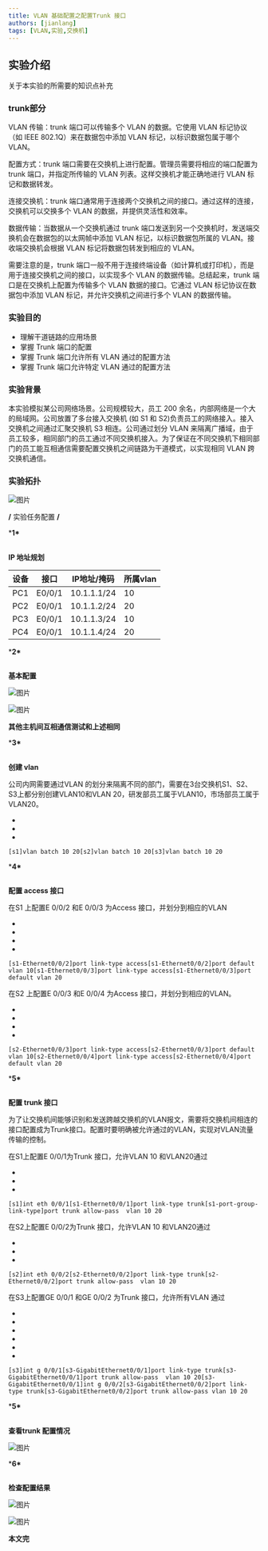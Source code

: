 ```yaml
---
title: VLAN 基础配置之配置Trunk 接口
authors: [jianlang]
tags: [VLAN,实验,交换机]
---
```


## 实验介绍

关于本实验的所需要的知识点补充



### trunk部分

VLAN 传输：trunk 端口可以传输多个 VLAN 的数据。它使用 VLAN 标记协议（如 IEEE 802.1Q）来在数据包中添加 VLAN 标记，以标识数据包属于哪个 VLAN。

配置方式：trunk 端口需要在交换机上进行配置。管理员需要将相应的端口配置为 trunk 端口，并指定所传输的 VLAN 列表。这样交换机才能正确地进行 VLAN 标记和数据转发。

连接交换机：trunk 端口通常用于连接两个交换机之间的接口。通过这样的连接，交换机可以交换多个 VLAN 的数据，并提供灵活性和效率。

数据传输：当数据从一个交换机通过 trunk 端口发送到另一个交换机时，发送端交换机会在数据包的以太网帧中添加 VLAN 标记，以标识数据包所属的 VLAN。接收端交换机会根据 VLAN 标记将数据包转发到相应的 VLAN。

需要注意的是，trunk 端口一般不用于连接终端设备（如计算机或打印机），而是用于连接交换机之间的接口，以实现多个 VLAN 的数据传输。总结起来，trunk 端口是在交换机上配置为传输多个 VLAN 数据的接口。它通过 VLAN 标记协议在数据包中添加 VLAN 标记，并允许交换机之间进行多个 VLAN 的数据传输。



### 实验目的

- 理解干道链路的应用场景
- 掌握 Trunk 端口的配置
- 掌握 Trunk 端口允许所有 VLAN 通过的配置方法
- 掌握 Trunk 端口允许特定 VLAN 通过的配置方法

### 实验背景

本实验模拟某公司网络场景。公司规模较大，员工 200 余名，内部网络是一个大的局域网。公司放置了多台接入交换机 (如 S1 和 S2)负责员工的网络接入。接入交换机之间通过汇聚交换机 S3 相连。公司通过划分 VLAN 来隔离广播域，由于员工较多，相同部门的员工通过不同交换机接入。为了保证在不同交换机下相同部门的员工能互相通信需要配置交换机之间链路为干道模式，以实现相同 VLAN 跨交换机通信。

### 实验拓扑 



![图片](1.png)

**/** 实验任务配置 **/**

***1\***



##   

**IP 地址规划**

| 设备 | 接口   | IP地址/掩码 | 所属vlan |
| ---- | ------ | ----------- | -------- |
| PC1  | E0/0/1 | 10.1.1.1/24 | 10       |
| PC2  | E0/0/1 | 10.1.1.2/24 | 20       |
| PC3  | E0/0/1 | 10.1.1.3/24 | 10       |
| PC4  | E0/0/1 | 10.1.1.4/24 | 20       |

***2\***



##   

**基本配置**

![图片](2.png)

![图片](3.png)

**其他主机间互相通信测试和上述相同**

***3\***



##   

**创建 vlan**


公司内网需要通过VLAN 的划分来隔离不同的部门，需要在3台交换机S1、S2、S3上都分别创建VLAN10和VLAN 20，研发部员工属于VLAN10，市场部员工属于VLAN20。

- 
- 
- 

```
[s1]vlan batch 10 20[s2]vlan batch 10 20[s3]vlan batch 10 20
```

***4\***



##   

**配置 access 接口**

在S1 上配置E 0/0/2 和E 0/0/3 为Access 接口，并划分到相应的VLAN

- 
- 
- 
- 

```
[s1-Ethernet0/0/2]port link-type access[s1-Ethernet0/0/2]port default vlan 10[s1-Ethernet0/0/3]port link-type access[s1-Ethernet0/0/3]port default vlan 20
```

在S2 上配置E 0/0/3 和E 0/0/4 为Access 接口，并划分到相应的VLAN。

- 
- 
- 
- 

```
[s2-Ethernet0/0/3]port link-type access[s2-Ethernet0/0/3]port default vlan 10[s2-Ethernet0/0/4]port link-type access[s2-Ethernet0/0/4]port default vlan 20
```

***5\***



##   

**配置 trunk 接口**

为了让交换机间能够识别和发送跨越交换机的VLAN报文，需要将交换机间相连的接口配置成为Trunk接口。配置时要明确被允许通过的VLAN，实现对VLAN流量传输的控制。

在S1上配置E 0/0/1为Trunk 接口，允许VLAN 10 和VLAN20通过

- 
- 
- 

```
[s1]int eth 0/0/1[s1-Ethernet0/0/1]port link-type trunk[s1-port-group-link-type]port trunk allow-pass  vlan 10 20
```

在S2上配置E 0/0/2为Trunk 接口，允许VLAN 10 和VLAN20通过

- 
- 
- 

```
[s2]int eth 0/0/2[s2-Ethernet0/0/2]port link-type trunk[s2-Ethernet0/0/2]port trunk allow-pass  vlan 10 20
```

在S3上配置GE 0/0/1 和GE 0/0/2 为Trunk 接口，允许所有VLAN 通过

- 
- 
- 
- 
- 
- 

```
[s3]int g 0/0/1[s3-GigabitEthernet0/0/1]port link-type trunk[s3-GigabitEthernet0/0/1]port trunk allow-pass  vlan 10 20[s3-GigabitEthernet0/0/1]int g 0/0/2[s3-GigabitEthernet0/0/2]port link-type trunk[s3-GigabitEthernet0/0/2]port trunk allow-pass vlan 10 20
```

***5\***



##   

**查看trunk 配置情况**



![图片](4.png)

***6\***



##   

**检查配置结果**



![图片](5.png)

![图片](6.png)

**本文完**
